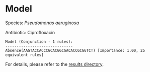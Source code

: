 
# Model

Species: *Pseudomonas aeruginosa*

Antibiotic: Ciprofloxacin

```
Model (Conjunction - 1 rules):
------------------------------
Absence(AAGTACCACCCGCACGGCGACACCGCGGTCT) [Importance: 1.00, 25 equivalent rules]

```

For details, please refer to the [results directory](../../../../../results/scm_b/pseudomonas%20aeruginosa/ciprofloxacin/repeat_10/).

